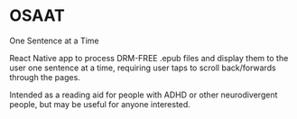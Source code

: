 # OSAAT
One Sentence at a Time

React Native app to process DRM-FREE .epub files and display them to the user one sentence at a time, requiring user taps to scroll back/forwards through the pages.

Intended as a reading aid for people with ADHD or other neurodivergent people, but may be useful for anyone interested.
